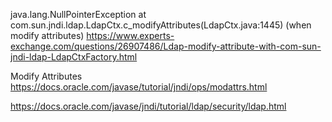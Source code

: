 
java.lang.NullPointerException
      at com.sun.jndi.ldap.LdapCtx.c_modifyAttributes(LdapCtx.java:1445) (when modify attributes)
https://www.experts-exchange.com/questions/26907486/Ldap-modify-attribute-with-com-sun-jndi-ldap-LdapCtxFactory.html

Modify Attributes
https://docs.oracle.com/javase/tutorial/jndi/ops/modattrs.html

https://docs.oracle.com/javase/jndi/tutorial/ldap/security/ldap.html
